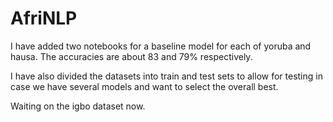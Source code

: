 # AfriNLP

I have added two notebooks for a baseline model for each of yoruba and hausa. The accuracies are about 83 and 79% respectively.

I have also divided the datasets into train and test sets to allow for testing in case we have several models and want to select the overall best.

Waiting on the igbo dataset now.
